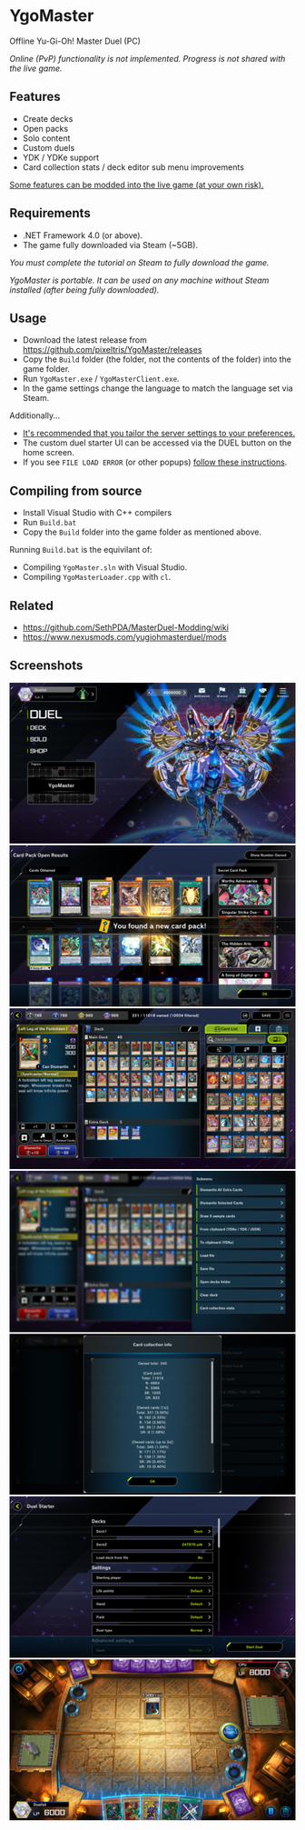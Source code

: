 # YgoMaster

Offline Yu-Gi-Oh! Master Duel (PC)

*Online (PvP) functionality is not implemented. Progress is not shared with the live game.*

## Features

- Create decks
- Open packs
- Solo content
- Custom duels
- YDK / YDKe support
- Card collection stats / deck editor sub menu improvements

[Some features can be modded into the live game (at your own risk).](Docs/LiveMods.md)

## Requirements

- .NET Framework 4.0 (or above).
- The game fully downloaded via Steam (~5GB).

*You must complete the tutorial on Steam to fully download the game.*

*YgoMaster is portable. It can be used on any machine without Steam installed (after being fully downloaded).*

## Usage

- Download the latest release from https://github.com/pixeltris/YgoMaster/releases
- Copy the `Build` folder (the folder, not the contents of the folder) into the game folder.
- Run `YgoMaster.exe` / `YgoMasterClient.exe`.
- In the game settings change the language to match the language set via Steam.

Additionally...

- [It's recommended that you tailor the server settings to your preferences.](Docs/Settings.md)
- The custom duel starter UI can be accessed via the DUEL button on the home screen.
- If you see `FILE LOAD ERROR` (or other popups) [follow these instructions](Docs/FileLoadError.md).

## Compiling from source

- Install Visual Studio with C++ compilers
- Run `Build.bat`
- Copy the `Build` folder into the game folder as mentioned above.

Running `Build.bat` is the equivilant of:

- Compiling `YgoMaster.sln` with Visual Studio.
- Compiling `YgoMasterLoader.cpp` with `cl`.

## Related

- https://github.com/SethPDA/MasterDuel-Modding/wiki
- https://www.nexusmods.com/yugiohmasterduel/mods

## Screenshots

![Alt text](Docs/Pics/ss1.png)
![Alt text](Docs/Pics/ss2.png)
![Alt text](Docs/Pics/ss3.png)
![Alt text](Docs/Pics/ss4.png)
![Alt text](Docs/Pics/ss5.png)
![Alt text](Docs/Pics/ss6.png)
![Alt text](Docs/Pics/ss7.png)